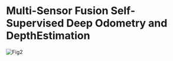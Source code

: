 # Multi-Sensor Fusion Self-Supervised Deep Odometry and DepthEstimation
![Fig2](https://github.com/wanyc-rt/DDVIO/blob/main/picture1.png)

